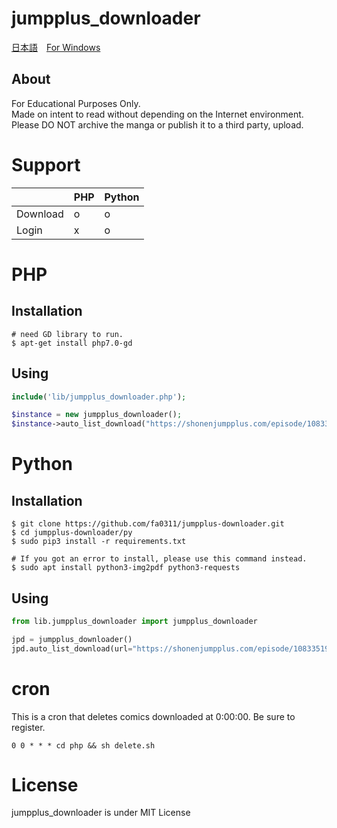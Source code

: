 # jumpplus_downloader

[日本語](./README_JA.md)　[For Windows](https://github.com/fa0311/jump-downloader-for-windows)

## About

For Educational Purposes Only.  
Made on intent to read without depending on the Internet environment.  
Please DO NOT archive the manga or publish it to a third party, upload.

# Support

|          | PHP | Python |
| -------- | --- | ------ |
| Download | o   | o      |
| Login    | x   | o      |

# PHP

## Installation

```console
# need GD library to run.
$ apt-get install php7.0-gd
```

## Using

```php
include('lib/jumpplus_downloader.php');

$instance = new jumpplus_downloader();
$instance->auto_list_download("https://shonenjumpplus.com/episode/10833519556325021865", true, 1); //URL, Download next episode(deprecated), Delay(sec)
```

# Python

## Installation

```console
$ git clone https://github.com/fa0311/jumpplus-downloader.git
$ cd jumpplus-downloader/py
$ sudo pip3 install -r requirements.txt
```

```console
# If you got an error to install, please use this command instead.
$ sudo apt install python3-img2pdf python3-requests
```

## Using

```python
from lib.jumpplus_downloader import jumpplus_downloader

jpd = jumpplus_downloader()
jpd.auto_list_download(url="https://shonenjumpplus.com/episode/10833519556325021865", sleeptime=20, next=True, pdfConversion=True, zero_padding=True)
```

# cron

This is a cron that deletes comics downloaded at 0:00:00.
Be sure to register.

```cron
0 0 * * * cd php && sh delete.sh
```

# License

jumpplus_downloader is under MIT License
